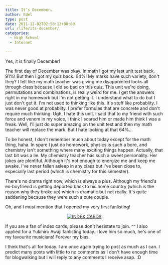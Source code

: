 ```yaml
---
title: It’s December…
author: Edel
type: post
date: 2011-12-02T02:50:12+00:00
url: /life/its-december/
categories:
  - High School
  - Internet

---
```

Yes, it is finally December!

The first day of December was okay. In math I got my last unit test back. 91%! But then I got my quiz back. 64%! My marks have such variety, don't they? I felt like my math teacher was giving me disappointed looks all through class because I did so bad on this quiz. This unit we're doing, permutations and combinations, is really weird for me. I get the answers right in my homework but I'm not getting it. I understand what to do but I just don't get it. I'm not used to thinking like this. It's stuff like probablity. I was never good at probablity. I prefer formulas that are concrete and don't require much thinking. Ugh, I hate this unit. I said that to my friend with such force and venom in my voice, I think I scared him or made him think I was a freak. Well, I'll just do super amazing on the unit test and then my math teacher will replace the mark. But I hate looking at that 64%...

To be honest, I don't remember much about today except for the math thing, haha. In spare I just do homework, physics is such a bore, and chemistry isn't something where many exciting things happen. Actually, that last bit was a lie. My chemistry teacher has such a sweet personality. Her jokes are plentiful. Although it's not enough to energize me and keep me awake. I've never fallen asleep in any class but I've been close to, especially last period (which is chemistry for this semester).

There's no drama right now, which is always a plus. Although my friend's ex-boyfriend is getting deported back to his home country (which is the reason why they broke up) which is dramatic but not really. It's quite saddening because they were such a cute couple.

Oh, and I must mention that I opened my very first fanlisting!

<p align="center">
  <a href="http://fan.mazohyst.org/icards"><img src="http://img85.imageshack.us/img85/8644/100x50.png" alt="INDEX CARDS" /></a>
</p>

If you are a fan of index cards, please don't hesistate to join. ^^ I also applied for a Yukihiro Awaji fanlisting today. I love him so much, he's one of my favourite musicians! Forever my bias.

I think that's all for today. I am once again trying to post as much as I can. I predict many posts with little to no comments as I don't have enough time for blogwalking but I will reply to any comments I receive asap. :D


